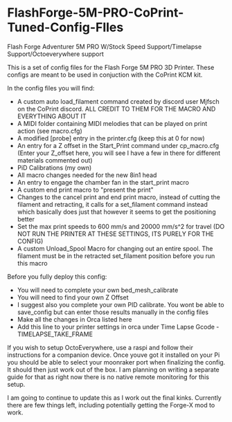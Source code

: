 # FlashForge-5M-PRO-CoPrint-Tuned-Config-FIles

Flash Forge Adventurer 5M PRO W/Stock Speed Support/Timelapse Support/Octoeverywhere support

This is a set of config files for the Flash Forge 5M PRO 3D Printer.  These configs are meant to be used in conjuction with the CoPrint KCM kit.

In the config files you will find:
- A custom auto load_filament command created by discord user Mjfsch on the CoPrint discord.  ALL CREDIT TO THEM FOR THE MACRO AND EVERYTHING ABOUT IT
- A MIDI folder containing MIDI melodies that can be played on print action (see macro.cfg)
- A modified [probe] entry in the printer.cfg (keep this at 0 for now)
- An entry for a Z offset in the Start_Print command under cp_macro.cfg (Enter your Z_offset here, you will see I have a few in there for different materials commented out)
- PiD Calibrations (my own)
- All macro changes needed for the new 8in1 head
- An entry to engage the chamber fan in the start_print macro
- A custom end print macro to "present the print"
- Changes to the cancel print and end print macro, instead of cutting the filament and retracting, it calls for a set_filament command instead which basically does just that however it seems to get the positioning better
- Set the max print speeds to 600 mm/s and 20000 mm/s^2 for travel (DO NOT RUN THE PRINTER AT THESE SETTINGS, ITS PURELY FOR THE CONFIG)
- A custom Unload_Spool Macro for changing out an entire spool.  The filament must be in the retracted set_filament position before you run this macro

Before you fully deploy this config:
- You will need to complete your own bed_mesh_calibrate
- You will need to find your own Z Offset
- I suggest also you complete your own PID calibrate.  You wont be able to save_config but can enter those results manually in the config files
- Make all the changes in Orca listed here
- Add this line to your printer settings in orca under Time Lapse Gcode - TIMELAPSE_TAKE_FRAME

If you wish to setup OctoEverywhere, use a raspi and follow their instructions for a companion device.  Once youve got it installed on your Pi you should be able to select your moonraker port when finalizing the config.  It should then just work out of the box.  I am planning on writing a separate guide for that as right now there is no native remote monitoring for this setup.

I am going to continue to update this as I work out the final kinks.  Currently there are few things left, including potentially getting the Forge-X mod to work.
